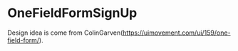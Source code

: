 # OneFieldFormSignUp
Design idea is come from ColinGarven(https://uimovement.com/ui/159/one-field-form/).
